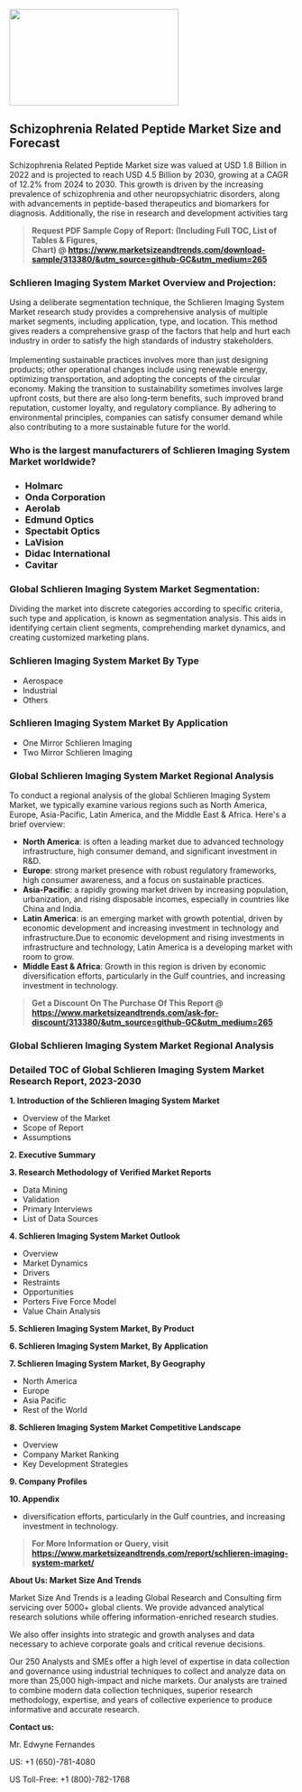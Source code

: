 <p><img class="alignnone size-medium wp-image-20088" src="https://ffe5etoiles.com/wp-content/uploads/2024/12/MST1-300x171.png" alt="" width="300" height="171" /></p><h2>Schizophrenia Related Peptide Market Size and Forecast</h2><p>Schizophrenia Related Peptide Market size was valued at USD 1.8 Billion in 2022 and is projected to reach USD 4.5 Billion by 2030, growing at a CAGR of 12.2% from 2024 to 2030. This growth is driven by the increasing prevalence of schizophrenia and other neuropsychiatric disorders, along with advancements in peptide-based therapeutics and biomarkers for diagnosis. Additionally, the rise in research and development activities targ</p><blockquote id="" class=""><strong>Request PDF Sample Copy of Report: (Including Full TOC, List of Tables &amp; Figures, Chart)&nbsp;@&nbsp;<strong><a href="https://www.marketsizeandtrends.com/download-sample/313380/&utm_source=github-GC&utm_medium=265" target="_blank">https://www.marketsizeandtrends.com/download-sample/313380/&utm_source=github-GC&utm_medium=265</a></strong></strong></blockquote><h3 id="" class="">Schlieren Imaging System Market&nbsp;Overview and Projection:</h3><p id="" class="">Using a deliberate segmentation technique, the Schlieren Imaging System Market research study provides a comprehensive analysis of multiple market segments, including application, type, and location. This method gives readers a comprehensive grasp of the factors that help and hurt each industry in order to satisfy the high standards of industry stakeholders. <br /> <br />Implementing sustainable practices involves more than just designing products; other operational changes include using renewable energy, optimizing transportation, and adopting the concepts of the circular economy. Making the transition to sustainability sometimes involves large upfront costs, but there are also long-term benefits, such improved brand reputation, customer loyalty, and regulatory compliance. By adhering to environmental principles, companies can satisfy consumer demand while also contributing to a more sustainable future for the world.</p><h3 id="" class="">Who is the largest manufacturers of&nbsp;Schlieren Imaging System Market worldwide?</h3><h3 class=""><p><ul><li>Holmarc </li><li> Onda Corporation </li><li> Aerolab </li><li> Edmund Optics </li><li> Spectabit Optics </li><li> LaVision </li><li> Didac International </li><li> Cavitar</li></ul></p></h3><h3 id="" class="">Global&nbsp;Schlieren Imaging System Market Segmentation:</h3><p id="" class="">Dividing the market into discrete categories according to specific criteria, such type and application, is known as segmentation analysis. This aids in identifying certain client segments, comprehending market dynamics, and creating customized marketing plans.</p><h3 id="" class="">Schlieren Imaging System Market&nbsp;By Type</h3><p><p><ul><li>Aerospace</li><li> Industrial</li><li> Others</p></li></ul></p></p><h3 id="" class="">Schlieren Imaging System Market&nbsp;By Application</h3><p class=""><p><ul><li>One Mirror Schlieren Imaging</li><li> Two Mirror Schlieren Imaging</li></ul></p></p><h3 id="" class="">Global Schlieren Imaging System Market Regional Analysis</h3><p id="" class="">To conduct a regional analysis of the global Schlieren Imaging System Market, we typically examine various regions such as North America, Europe, Asia-Pacific, Latin America, and the Middle East &amp; Africa. Here's a brief overview:</p><ul><li><strong>North America</strong>: is often a leading market due to advanced technology infrastructure, high consumer demand, and significant investment in R&amp;D.</li><li><strong>Europe</strong>: strong market presence with robust regulatory frameworks, high consumer awareness, and a focus on sustainable practices.</li><li><strong>Asia-Pacific</strong>: a rapidly growing market driven by increasing population, urbanization, and rising disposable incomes, especially in countries like China and India.</li><li><strong>Latin America</strong>: is an emerging market with growth potential, driven by economic development and increasing investment in technology and infrastructure.Due to economic development and rising investments in infrastructure and technology, Latin America is a developing market with room to grow.</li><li><strong>Middle East &amp; Africa</strong>: Growth in this region is driven by economic diversification efforts, particularly in the Gulf countries, and increasing investment in technology.</li></ul><blockquote id="" class=""><strong>Get a Discount On The Purchase Of This Report @ <strong><a href="https://www.marketsizeandtrends.com/ask-for-discount/313380/&utm_source=github-GC&utm_medium=265" target="_blank">https://www.marketsizeandtrends.com/ask-for-discount/313380/&utm_source=github-GC&utm_medium=265</a></strong></strong></blockquote><h3 id="" class="">Global Schlieren Imaging System Market Regional Analysis</h3><h3 id="" class="">Detailed TOC of Global Schlieren Imaging System Market Research Report, 2023-2030</h3><p id="" class=""><strong>1. Introduction of the Schlieren Imaging System Market</strong></p><ul><li>Overview of the Market</li><li>Scope of Report</li><li>Assumptions</li></ul><p id="" class=""><strong>2. Executive Summary</strong></p><p id="" class=""><strong>3. Research Methodology of Verified Market Reports</strong></p><ul><li>Data Mining</li><li>Validation</li><li>Primary Interviews</li><li>List of Data Sources</li></ul><p id="" class=""><strong>4. Schlieren Imaging System Market Outlook</strong></p><ul><li>Overview</li><li>Market Dynamics</li><li>Drivers</li><li>Restraints</li><li>Opportunities</li><li>Porters Five Force Model</li><li>Value Chain Analysis</li></ul><p id="" class=""><strong>5. Schlieren Imaging System Market, By Product</strong></p><p id="" class=""><strong>6. Schlieren Imaging System Market, By Application</strong></p><p id="" class=""><strong>7. Schlieren Imaging System Market, By Geography</strong></p><ul><li>North America</li><li>Europe</li><li>Asia Pacific</li><li>Rest of the World</li></ul><p id="" class=""><strong>8. Schlieren Imaging System Market Competitive Landscape</strong></p><ul><li>Overview</li><li>Company Market Ranking</li><li>Key Development Strategies</li></ul><p id="" class=""><strong>9. Company Profiles</strong></p><p id="" class=""><strong>10. Appendix</strong></p><ul><li>diversification efforts, particularly in the Gulf countries, and increasing investment in technology.</li></ul><blockquote id="" class=""><strong>For More Information or Query, visit <strong><strong><a href="https://www.marketsizeandtrends.com/report/schlieren-imaging-system-market/" target="_blank">https://www.marketsizeandtrends.com/report/schlieren-imaging-system-market/</a></strong></strong></strong></blockquote><p id="" class=""><strong>About Us: Market Size And Trends</strong></p><p id="" class="">Market Size And Trends is a leading Global Research and Consulting firm servicing over 5000+ global clients. We provide advanced analytical research solutions while offering information-enriched research studies.</p><p id="" class="">We also offer insights into strategic and growth analyses and data necessary to achieve corporate goals and critical revenue decisions.</p><p id="" class="">Our 250 Analysts and SMEs offer a high level of expertise in data collection and governance using industrial techniques to collect and analyze data on more than 25,000 high-impact and niche markets. Our analysts are trained to combine modern data collection techniques, superior research methodology, expertise, and years of collective experience to produce informative and accurate research.</p><p id="" class=""><strong>Contact us:</strong></p><p id="" class="">Mr. Edwyne Fernandes</p><p id="" class="">US: +1 (650)-781-4080</p><p id="" class="">US Toll-Free: +1 (800)-782-1768</p>
